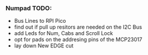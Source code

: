 ### Numpad TODO:
* Bus Lines to RPI Pico
* find out if pull up resitors are needed on the I2C Bus
* add Leds for Num, Cabs and Scroll Lock
* opt for pads on the addresing pins of the MCP23017
* lay down New EDGE cut
